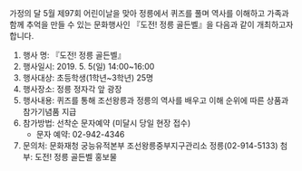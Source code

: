 가정의 달 5월 제97회 어린이날을 맞아 정릉에서 퀴즈를 풀며 역사를 이해하고 가족과 함께 추억을 만들 수 있는 문화행사인 『도전! 정릉 골든벨』을 다음과 같이 개최하고자 합니다.
1. 행사 명: 『도전! 정릉 골든벨』
2. 행사일시: 2019. 5. 5(일) 14:00~16:00
3. 행사대상: 초등학생(1학년~3학년) 25명
4. 행사장소: 정릉 정자각 앞 광장
5. 행사내용: 퀴즈를 통해 조선왕릉과 정릉의 역사를 배우고 이해
   순위에 따른 상품과 참가기념품 지급
6. 참가방법: 선착순 문자예약 (미달시 당일 현장 접수)
   - 문자 예약: 02-942-4346
7. 문의처: 문화재청 궁능유적본부 조선왕릉중부지구관리소 정릉(02-914-5133)
첨부: 도전! 정릉 골든벨 홍보물